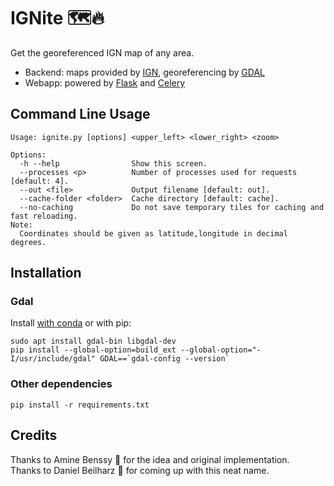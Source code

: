 # IGNite :world_map::fire:
Get the georeferenced IGN map of any area.

* Backend: maps provided by [IGN](https://geoservices.ign.fr/), georeferencing by [GDAL](https://gdal.org/)
* Webapp: powered by [Flask](https://github.com/pallets/flask) and [Celery](https://github.com/celery/celery)

## Command Line Usage
```
Usage: ignite.py [options] <upper_left> <lower_right> <zoom>

Options:
  -h --help                Show this screen.
  --processes <p>          Number of processes used for requests [default: 4].
  --out <file>             Output filename [default: out].
  --cache-folder <folder>  Cache directory [default: cache].
  --no-caching             Do not save temporary tiles for caching and fast reloading.
Note:
  Coordinates should be given as latitude,longitude in decimal degrees.
```

## Installation

### Gdal
Install [with conda](https://anaconda.org/conda-forge/gdal) or with pip: 
```
sudo apt install gdal-bin libgdal-dev
pip install --global-option=build_ext --global-option="-I/usr/include/gdal" GDAL==`gdal-config --version`
```

### Other dependencies

`pip install -r requirements.txt`

## Credits

Thanks to Amine Benssy :bicyclist: for the idea and original implementation.  
Thanks to Daniel Beilharz :runner: for coming up with this neat name.
